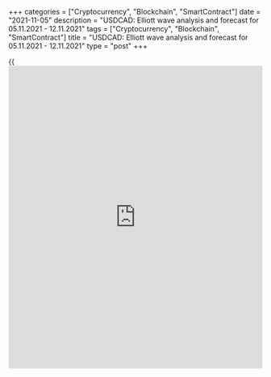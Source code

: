 +++
categories = ["Cryptocurrency", "Blockchain", "SmartContract"]
date = "2021-11-05"
description = "USDCAD: Elliott wave analysis and forecast for 05.11.2021 - 12.11.2021"
tags = ["Cryptocurrency", "Blockchain", "SmartContract"]
title = "USDCAD: Elliott wave analysis and forecast for 05.11.2021 - 12.11.2021"
type = "post"
+++

{{<iframe id="large-banner" src="https://www.bounty.group/#slide=28.0" width="100%" height="600" scrolling="no" style="border: 0px solid rgb(216, 221, 230); border-radius: 3px;">}}

2021-11-05

2021-11-05

USDCAD: Elliott wave analysis and forecast for 05.11.2021 –
12.11.2021Alex Geuta

 **Main scenario:** consider long positions from corrections above the
level of 1.2298 with a target of 1.2647 – 1.2773.

 **Alternative scenario:** breakout and consolidation below the level of
1.2298 will allow the pair to continue declining to the levels of 1.2150
– 1.2006.

 **Analysis:** A descending correction appears to have formed as the
fourth wave 4 of larger degree on the [daily](https://www.fintecher.org/2020/03/03/forex-trading-daily-strategy/) chart, with wave (С) of 4
completed and wave 5 unfolding inside. H4 chart: wave 1 of (1) of 5 is
formed, and a downward correction is presumably completed as wave 2 of
(1) of 5. Apparently, the third wave 3 of (1) started developing on the
H1 chart, with the first counter-trend wave of smaller degree i of 3
forming inside. If the presumption is correct, the pair will continue to
rise to the levels of 1.2647 – 1.2773. The level of 1.2298 is critical
in this scenario as its breakout will enable the pair to continue
declining to the levels of 1.2150 – 1.2006.

* * *

* * *

## Price chart of USDCAD in real time mode

The content of this article reflects the author’s opinion and does not
necessarily reflect the official position of LiteForex. The material
published on this page is provided for informational purposes only and
should not be considered as the provision of investment advice for the
purposes of Directive 2004/39/EC.

Rate this article:

{{value}}

( {{count}} {{title}} )